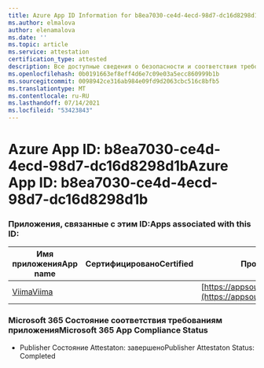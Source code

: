 ```yaml
---
title: Azure App ID Information for b8ea7030-ce4d-4ecd-98d7-dc16d8298d1b
ms.author: elmalova
author: elenamalova
ms.date: ''
ms.topic: article
ms.service: attestation
certification_type: attested
description: Все доступные сведения о безопасности и соответствия требованиям для b8ea7030-ce4d-4ecd-98d7-dc16d8298d1b.
ms.openlocfilehash: 0b0191663ef8eff4d6e7c09e03a5ecc860999b1b
ms.sourcegitcommit: 0098942ce316ab984e09fd9d2063cbc516c8bfb5
ms.translationtype: MT
ms.contentlocale: ru-RU
ms.lasthandoff: 07/14/2021
ms.locfileid: "53423843"
---
```

# <a name="azure-app-id-b8ea7030-ce4d-4ecd-98d7-dc16d8298d1b"></a><span data-ttu-id="b9d01-103">Azure App ID: b8ea7030-ce4d-4ecd-98d7-dc16d8298d1b</span><span class="sxs-lookup"><span data-stu-id="b9d01-103">Azure App ID: b8ea7030-ce4d-4ecd-98d7-dc16d8298d1b</span></span>


### <a name="apps-associated-with-this-id"></a><span data-ttu-id="b9d01-104">Приложения, связанные с этим ID:</span><span class="sxs-lookup"><span data-stu-id="b9d01-104">Apps associated with this ID:</span></span>
| <span data-ttu-id="b9d01-105">**Имя приложения**</span><span class="sxs-lookup"><span data-stu-id="b9d01-105">**App name**</span></span> | <span data-ttu-id="b9d01-106">**Сертифицировано**</span><span class="sxs-lookup"><span data-stu-id="b9d01-106">**Certified**</span></span> | <span data-ttu-id="b9d01-107">**Просмотр в AppSource**</span><span class="sxs-lookup"><span data-stu-id="b9d01-107">**View in AppSource**</span></span> |
|-|-|-|
| [<span data-ttu-id="b9d01-108">Viima</span><span class="sxs-lookup"><span data-stu-id="b9d01-108">Viima</span></span>](https://docs.microsoft.com/en-us/microsoft-365-app-certification/forward/WA200001589) |  | [https://appsource.microsoft.com/product/office/WA200001589](https://appsource.microsoft.com/product/office/WA200001589) |

### <a name="microsoft-365-app-compliance-status"></a><span data-ttu-id="b9d01-109">Microsoft 365 Состояние соответствия требованиям приложения</span><span class="sxs-lookup"><span data-stu-id="b9d01-109">Microsoft 365 App Compliance Status</span></span>
- <span data-ttu-id="b9d01-110">Publisher Состояние Attestaton: завершено</span><span class="sxs-lookup"><span data-stu-id="b9d01-110">Publisher Attestaton Status: Completed</span></span>
